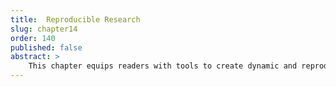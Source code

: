 ```yaml
---
title:  Reproducible Research
slug: chapter14
order: 140
published: false
abstract: >
    This chapter equips readers with tools to create dynamic and reproducible research outputs. Topics include generating reports with R Markdown, integrating LaTeX for professional-quality formatting, and building interactive dashboards with Shiny.
---
```


